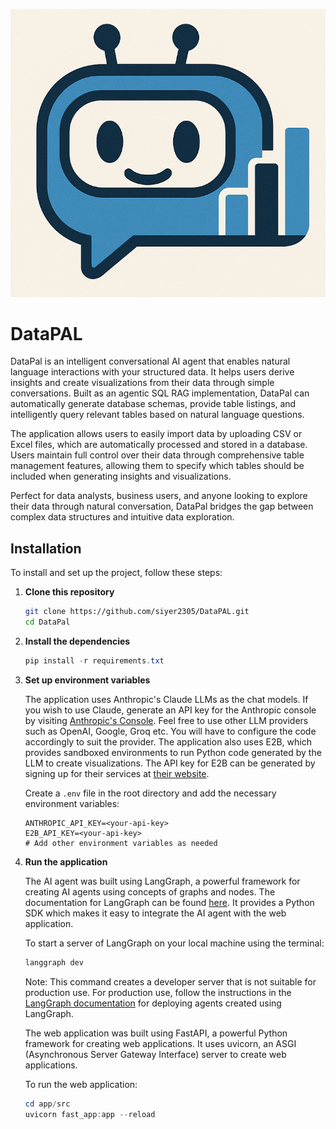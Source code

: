 <p align="center">
  <img src="assets/logo.png" alt="DataPAL Logo">
</p>

# DataPAL

DataPal is an intelligent conversational AI agent that enables natural language interactions with your structured data. It helps users derive insights and create visualizations from their data through simple conversations. Built as an agentic SQL RAG implementation, DataPal can automatically generate database schemas, provide table listings, and intelligently query relevant tables based on natural language questions.

The application allows users to easily import data by uploading CSV or Excel files, which are automatically processed and stored in a database. Users maintain full control over their data through comprehensive table management features, allowing them to specify which tables should be included when generating insights and visualizations.

Perfect for data analysts, business users, and anyone looking to explore their data through natural conversation, DataPal bridges the gap between complex data structures and intuitive data exploration.

## Installation

To install and set up the project, follow these steps:

1. **Clone this repository**
   ```bash
   git clone https://github.com/siyer2305/DataPAL.git
   cd DataPal
   ```

2. **Install the dependencies**
   ```powershell
   pip install -r requirements.txt
   ```

3. **Set up environment variables**

   The application uses Anthropic's Claude LLMs as the chat models. If you wish to use Claude, generate an API key for the Anthropic console by visiting [Anthropic's Console](https://console.anthropic.com/). Feel free to use other LLM providers such as OpenAI, Google, Groq etc. You will have to configure the code accordingly to suit the provider. The application also uses E2B, which provides sandboxed environments to run Python code generated by the LLM to create visualizations. The API key for E2B can be generated by signing up for their services at [their website](https://e2b.dev/). 
   
   Create a `.env` file in the root directory and add the necessary environment variables:
   ```
   ANTHROPIC_API_KEY=<your-api-key>
   E2B_API_KEY=<your-api-key>
   # Add other environment variables as needed
   ```

5. **Run the application**

   The AI agent was built using LangGraph, a powerful framework for creating AI agents using concepts of graphs and nodes. The documentation for LangGraph can be found [here](https://langchain-ai.github.io/langgraph/). It provides a Python SDK which makes it easy to integrate the AI agent with the web application.

   To start a server of LangGraph on your local machine using the terminal: 
   
   ```powershell
   langgraph dev
   ```  
   
   Note: This command creates a developer server that is not suitable for production use. For production use, follow the instructions in the [LangGraph documentation](https://langchain-ai.github.io/langgraph/) for deploying agents created using LangGraph.

   The web application was built using FastAPI, a powerful Python framework for creating web applications. It uses uvicorn, an ASGI (Asynchronous Server Gateway Interface) server to create web applications.

   To run the web application:
   ```powershell
   cd app/src
   uvicorn fast_app:app --reload
   ```
